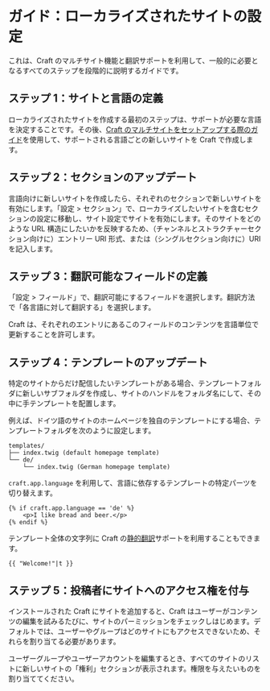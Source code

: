 # ガイド：ローカライズされたサイトの設定

これは、Craft のマルチサイト機能と翻訳サポートを利用して、一般的に必要となるすべてのステップを段階的に説明するガイドです。

## ステップ 1：サイトと言語の定義

ローカライズされたサイトを作成する最初のステップは、サポートが必要な言語を決定することです。その後、[Craft のマルチサイトをセットアップする際のガイド](sites.md)を使用して、サポートされる言語ごとの新しいサイトを Craft で作成します。

## ステップ 2：セクションのアップデート

言語向けに新しいサイトを作成したら、それぞれのセクションで新しいサイトを有効にします。「設定 > セクション」で、ローカライズしたいサイトを含むセクションの設定に移動し、サイト設定でサイトを有効にします。そのサイトをどのような URL 構造にしたいかを反映するため、（チャンネルとストラクチャーセクション向けに）エントリー URI 形式、または（シングルセクション向けに）URI を記入します。

## ステップ 3：翻訳可能なフィールドの定義

「設定 > フィールド」で、翻訳可能にするフィールドを選択します。翻訳方法で「各言語に対して翻訳する」を選択します。

Craft は、それぞれのエントリにあるこのフィールドのコンテンツを言語単位で更新することを許可します。

## ステップ 4：テンプレートのアップデート

特定のサイトからだけ配信したいテンプレートがある場合、テンプレートフォルダに新しいサブフォルダを作成し、サイトのハンドルをフォルダ名にして、その中に手テンプレートを配置します。

例えば、ドイツ語のサイトのホームページを独自のテンプレートにする場合、テンプレートフォルダを次のように設定します。

```treeview
templates/
├── index.twig (default homepage template)
└── de/
    └── index.twig (German homepage template)
```

`craft.app.language` を利用して、言語に依存するテンプレートの特定パーツを切り替えます。

```twig
{% if craft.app.language == 'de' %}
    <p>I like bread and beer.</p>
{% endif %}
```

テンプレート全体の文字列に Craft の[静的翻訳](static-translations.html)サポートを利用することもできます。

```twig
{{ "Welcome!"|t }}
```

## ステップ 5：投稿者にサイトへのアクセス権を付与

インストールされた Craft にサイトを追加すると、Craft はユーザーがコンテンツの編集を試みるたびに、サイトのパーミッションをチェックしはじめます。デフォルトでは、ユーザーやグループはどのサイトにもアクセスできないため、それらを割り当てる必要があります。

ユーザーグループやユーザーアカウントを編集するとき、すべてのサイトのリストに新しいサイトの「権利」セクションが表示されます。権限を与えたいものを割り当ててください。
